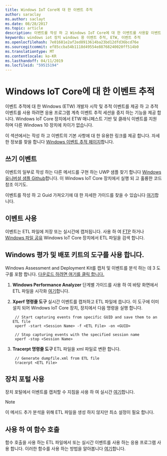 ```yaml
---
title: Windows IoT Core에 대 한 이벤트 추적
author: saraclay
ms.author: saclayt
ms.date: 08/28/2017
ms.topic: article
description: 이벤트를 작성 하 고 Windows IoT Core에 대 한 이벤트를 사용할 이벤트 추적을 사용 하는 방법에 알아봅니다.
keywords: windows iot 장치 windows 용 이벤트 추적, ETW, 이벤트 추적
ms.openlocfilehash: 7e01681e2af2ed8913614ba23bd12dfd36bcd76e
ms.sourcegitcommit: ef85ccba54b1118d49554e88768240020ff514b0
ms.translationtype: MT
ms.contentlocale: ko-KR
ms.lasthandoff: 04/11/2019
ms.locfileid: "59515194"
---
```

# <a name="event-tracing-for-windows-iot-core"></a>Windows IoT Core에 대 한 이벤트 추적

이벤트 추적에 대 한 Windows (ETW) 개발자 시작 및 추적 이벤트를 제공 하 고 추적 이벤트를 사용 하려면 응용 프로그램 계측 이벤트 추적 세션을 중지 하는 기능을 제공 합니다.
Windows IoT Core 장치에서 ETW 매니페스트 기반 및 클래식 이벤트를 지원 하며 다른 Windows 10 장치에 차이가 없습니다.

이 섹션에서는 작성 하 고 이벤트의 기본 사항에 대 한 유용한 링크를 제공 합니다. 자세한 정보를 찾을 합니다 [Windows 이벤트 추적 페이지](https://msdn.microsoft.com/library/windows/desktop/bb968803(v=vs.85).aspx)합니다.

## <a name="writing-events"></a>쓰기 이벤트

이벤트의 일부로 작성 하는 다른 메서드를 구현 하는 UWP 샘플 찾기 합니다 [Windows 유니버설 샘플 Github](https://github.com/Microsoft/Windows-universal-samples/tree/master/Samples/Logging)합니다.
이 Windows IoT Core 장치에서 실행 되 고 훌륭한 코드 참조 이기도.

이벤트를 작성 하 고 Guid 가져오기에 대 한 자세한 가이드를 찾을 수 있습니다 [여기](https://msdn.microsoft.com/library/windows/desktop/aa364161(v=vs.85).aspx)합니다.

## <a name="consuming-events"></a>이벤트 사용

이벤트는 ETL 파일에 저장 또는 실시간에 캡처됩니다.
사용 하 여 [FTP](../connect-your-device/FTP.md) 하거나 [Windows 파일 공유](../manage-your-device/WindowsFileSharing.md) Windows IoT Core 장치에서 ETL 파일을 검색 합니다.

## <a name="use-tools-in-windows-assessment-and-deployment-kit"></a>Windows 평가 및 배포 키트의 도구를 사용 합니다.

Windows Assessment and Deployment Kit를 캡처 및 이벤트를 분석 하는 데 3 도구를 포함 합니다. [다운로드 하려면 여기를 클릭 합니다.](http://go.microsoft.com/fwlink/p/?LinkId=526740)


1. **Windows Performance Analyzer** 단계별 가이드를 사용 하 여 바탕 화면에서 ETL 파일을 시각화 [여기](https://msdn.microsoft.com/library/windows/hardware/dn927319(v=vs.85).aspx)합니다.

2. **Xperf 명령줄 도구** 실시간 이벤트를 캡처하고 ETL 파일에 씁니다. 이 도구에 이미 설치 되어 Windows IoT Core 장치, 장치에서 다음 명령을 실행 합니다.

        // Start capturing events from specific GUID and save them to an ETL file
        xperf -start <Session Name> -f <ETL File> -on <GUID>

        // Stop capturing events with the specified session name
        xperf -stop <Session Name>


3. **Tracerpt 명령줄 도구** ETL 파일을 xml 파일로 변환 합니다.

        // Generate dumpfile.xml from ETL file
        tracerpt <ETL File>


## <a name="use-device-portal"></a>장치 포털 사용

장치 포털에서 이벤트를 캡처할 수 지침을 사용 하 여 실시간 [여기](https://msdn.microsoft.com/windows/uwp/debug-test-perf/device-portal)합니다.

> [!NOTE]
> 이 메서드 추가 분석을 위해 ETL 파일을 생성 하지 않지만 최소 설정이 필요 합니다.

## <a name="use-function-calls"></a>사용 하 여 함수 호출

함수 호출을 사용 하는 ETL 파일에서 또는 실시간 이벤트를 사용 하는 응용 프로그램 사용 합니다.
이러한 함수를 사용 하는 방법을 알아봅니다 [여기](https://msdn.microsoft.com/library/windows/desktop/aa363692(v=vs.85).aspx)합니다.
